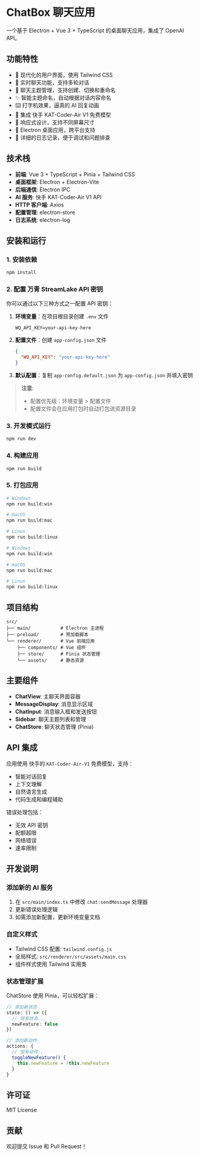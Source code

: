 # ChatBox 聊天应用

一个基于 Electron + Vue 3 + TypeScript 的桌面聊天应用，集成了 OpenAI API。

## 功能特性

- 🎨 现代化的用户界面，使用 Tailwind CSS
- 💬 实时聊天功能，支持多轮对话
- 📝 聊天主题管理，支持创建、切换和重命名
- ✨ 智能主题命名，自动根据对话内容命名
- ⌨️ 打字机效果，逼真的 AI 回复动画
- 🤖 集成 快手 KAT-Coder-Air V1 免费模型
- 🔄 响应式设计，支持不同屏幕尺寸
- 🚀 Electron 桌面应用，跨平台支持
- 📝 详细的日志记录，便于调试和问题排查

## 技术栈

- **前端**: Vue 3 + TypeScript + Pinia + Tailwind CSS
- **桌面框架**: Electron + Electron-Vite
- **后端通信**: Electron IPC
- **AI 服务**: 快手 KAT-Coder-Air V1 API
- **HTTP 客户端**: Axios
- **配置管理**: electron-store
- **日志系统**: electron-log

## 安装和运行

### 1. 安装依赖

```bash
npm install
```

### 2. 配置 万青 StreamLake API 密钥

你可以通过以下三种方式之一配置 API 密钥：

1. **环境变量**：在项目根目录创建 `.env` 文件
   ```env
   WQ_API_KEY=your-api-key-here
   ```

2. **配置文件**：创建 `app-config.json` 文件
   ```json
   {
     "WQ_API_KEY": "your-api-key-here"
   }
   ```

3. **默认配置**：复制 `app-config.default.json` 为 `app-config.json` 并填入密钥

> **注意**: 
> - 配置优先级：环境变量 > 配置文件
> - 配置文件会在应用打包时自动打包进资源目录

### 3. 开发模式运行

```bash
npm run dev
```

### 4. 构建应用

```bash
npm run build
```

### 5. 打包应用

```bash
# Windows
npm run build:win

# macOS
npm run build:mac

# Linux
npm run build:linux
```

```bash
# Windows
npm run build:win

# macOS
npm run build:mac

# Linux
npm run build:linux
```

## 项目结构

```
src/
├── main/           # Electron 主进程
├── preload/        # 预加载脚本
└── renderer/       # Vue 前端应用
    ├── components/ # Vue 组件
    ├── store/      # Pinia 状态管理
    └── assets/     # 静态资源
```

## 主要组件

- **ChatView**: 主聊天界面容器
- **MessageDisplay**: 消息显示区域
- **ChatInput**: 消息输入框和发送按钮
- **Sidebar**: 聊天主题列表和管理
- **ChatStore**: 聊天状态管理 (Pinia)

## API 集成

应用使用 快手的 `KAT-Coder-Air-V1` 免费模型，支持：

- 智能对话回复
- 上下文理解
- 自然语言生成
- 代码生成和编程辅助

错误处理包括：
- 无效 API 密钥
- 配额超限
- 网络错误
- 速率限制

## 开发说明

### 添加新的 AI 服务

1. 在 `src/main/index.ts` 中修改 `chat:sendMessage` 处理器
2. 更新错误处理逻辑
3. 如需添加新配置，更新环境变量文档

### 自定义样式

- Tailwind CSS 配置: `tailwind.config.js`
- 全局样式: `src/renderer/src/assets/main.css`
- 组件样式使用 Tailwind 实用类

### 状态管理扩展

ChatStore 使用 Pinia，可以轻松扩展：

```typescript
// 添加新状态
state: () => ({
  // 现有状态...
  newFeature: false
})

// 添加新动作
actions: {
  // 现有动作...
  toggleNewFeature() {
    this.newFeature = !this.newFeature
  }
}
```

## 许可证

MIT License

## 贡献

欢迎提交 Issue 和 Pull Request！
